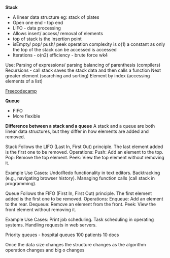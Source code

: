 __Stack__

- A linear data structure eg: stack of plates
- Open one end - top end
- LIFO - data processing
- Allows insert/ access/ removal of elements
- top of stack is the insertion point
- isEmpty/ pop/ push/ peek operation complexity is o(1) a constant as only the top of the stack can be accessed is accessed
- Iterations - o(n2) efficiency - brute force
wk4

Use:
Parsing of expressions/ parsing balancing of parenthesis (compilers)
Recursions - call stack saves the stack data and then calls a function 
Next greater element (searching and sorting)
Element by index (accessing elements of a list)


[Freecodecamp](https://www.youtube.com/watch?v=RBSGKlAvoiM&ab_channel=freeCodeCamp.org)

__Queue__

- FIFO
- More flexible

__Difference between a stack and a queue__
A stack and a queue are both linear data structures, but they differ in how elements are added and removed.

Stack
Follows the LIFO (Last In, First Out) principle.
The last element added is the first one to be removed.
Operations:
Push: Add an element to the top.
Pop: Remove the top element.
Peek: View the top element without removing it.

Example Use Cases:
Undo/Redo functionality in text editors.
Backtracking (e.g., navigating browser history).
Managing function calls (call stack in programming).

Queue
Follows the FIFO (First In, First Out) principle.
The first element added is the first one to be removed.
Operations:
Enqueue: Add an element to the rear.
Dequeue: Remove an element from the front.
Peek: View the front element without removing it.

Example Use Cases:
Print job scheduling.
Task scheduling in operating systems.
Handling requests in web servers.

Priority queues - hospital queues 100 patients 10 docs

Once the data size changes the structure changes as the algorithm operation changes and big o changes
